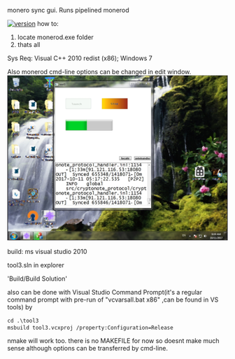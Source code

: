 monero sync gui. Runs pipelined monerod
 
[![version](https://img.shields.io/badge/%20%20tool3%20%20%20-v2.077%20%20Afterburning'%20SP2-brightgreen.svg)](https://github.com/alexeyneu/tool3/releases/v2.077)
how to: 
1. locate monerod.exe folder  
2. thats all

Sys Req: 
Visual C++ 2010 redist (x86);
Windows 7    

Also monerod cmd-line options can be changed in edit window.
![Screen1](/screens/Untitled%202.jpg)


build:
ms visual studio 2010

tool3.sln in explorer 
 
'Build/Build Solution' 

also can be done with Visual Studio Command Prompt(it's a regular  command prompt with pre-run of "vcvarsall.bat x86" ,can be found in VS tools) by
``` 
cd .\tool3
msbuild tool3.vcxproj /property:Configuration=Release  
```


nmake will work too. there is no MAKEFILE for now so doesnt make much sense although options can be transferred by cmd-line.
